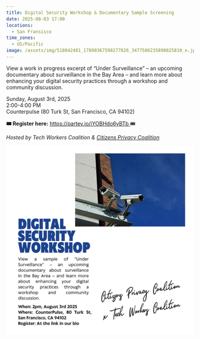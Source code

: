 ```yaml
---
title: Digital Security Workshop & Documentary Sample Screening
date: 2025-08-03 17:00
locations:
  - San Fransisco
time_zones:
  - US/Pacific
image: /assets/img/518042481_17890367598277826_3477586235890025810_n.jpg
---
```

View a work in progress excerpt of “Under Surveillance” – an upcoming documentary about surveillance in the Bay Area – and learn more about enhancing your digital security practices through a workshop and community discussion.

Sunday, August 3rd, 2025\
2:00-4:00 PM\
Counterpulse (80 Turk St, San Francisco, CA 94102)

**🎟️ Register here:** [https://partey.io/iYOBHdo6yBTb ](https://partey.io/iYOBHdo6yBTb)🎟️

*Hosted by Tech Workers Coalition & [Citizens Privacy Coalition](https://www.cpcscc.org/)*

![](/assets/img/518042481_17890367598277826_3477586235890025810_n.jpg)
